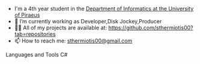 - I'm a 4th year student in the [Department of Informatics at the University of Piraeus](https://www.cs.unipi.gr/index.php?lang=el)
- 🔭 I’m currently working as Developer,Disk Jockey,Producer
- 👨‍💻 All of my projects are available at: https://github.com/sthermiotis00?tab=repositories
- 📫 How to reach me: sthermiotis00@gmail.com

Languages and Tools
C#

